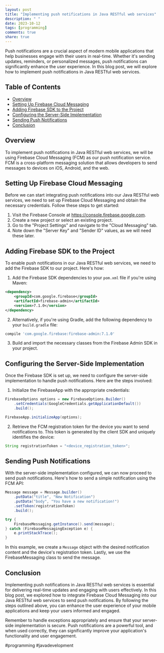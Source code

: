 ```yaml
---
layout: post
title: "Implementing push notifications in Java RESTful web services"
description: " "
date: 2023-10-12
tags: [programming]
comments: true
share: true
---
```


Push notifications are a crucial aspect of modern mobile applications that help businesses engage with their users in real-time. Whether it's sending updates, reminders, or personalized messages, push notifications can significantly enhance the user experience. In this blog post, we will explore how to implement push notifications in Java RESTful web services.

## Table of Contents
- [Overview](#overview)
- [Setting Up Firebase Cloud Messaging](#setting-up-firebase-cloud-messaging)
- [Adding Firebase SDK to the Project](#adding-firebase-sdk-to-the-project)
- [Configuring the Server-Side Implementation](#configuring-the-server-side-implementation)
- [Sending Push Notifications](#sending-push-notifications)
- [Conclusion](#conclusion)

## Overview

To implement push notifications in Java RESTful web services, we will be using Firebase Cloud Messaging (FCM) as our push notification service. FCM is a cross-platform messaging solution that allows developers to send messages to devices on iOS, Android, and the web.

## Setting Up Firebase Cloud Messaging

Before we can start integrating push notifications into our Java RESTful web services, we need to set up Firebase Cloud Messaging and obtain the necessary credentials. Follow these steps to get started:

1. Visit the Firebase Console at https://console.firebase.google.com.
2. Create a new project or select an existing project.
3. Go to the "Project Settings" and navigate to the "Cloud Messaging" tab.
4. Note down the "Server Key" and "Sender ID" values, as we will need these later.

## Adding Firebase SDK to the Project

To enable push notifications in our Java RESTful web services, we need to add the Firebase SDK to our project. Here's how:

1. Add the Firebase SDK dependencies to your `pom.xml` file if you're using Maven:

```xml
<dependency>
    <groupId>com.google.firebase</groupId>
    <artifactId>firebase-admin</artifactId>
    <version>7.1.0</version>
</dependency>
```

2. Alternatively, if you're using Gradle, add the following dependency to your `build.gradle` file:

```gradle
compile 'com.google.firebase:firebase-admin:7.1.0'
```

3. Build and import the necessary classes from the Firebase Admin SDK in your project.

## Configuring the Server-Side Implementation

Once the Firebase SDK is set up, we need to configure the server-side implementation to handle push notifications. Here are the steps involved:

1. Initialize the FirebaseApp with the appropriate credentials:

```java
FirebaseOptions options = new FirebaseOptions.Builder()
    .setCredentials(GoogleCredentials.getApplicationDefault())
    .build();

FirebaseApp.initializeApp(options);
```

2. Retrieve the FCM registration token for the device you want to send notifications to. This token is generated by the client SDK and uniquely identifies the device:

```java
String registrationToken = "<device_registration_token>";
```

## Sending Push Notifications

With the server-side implementation configured, we can now proceed to send push notifications. Here's how to send a simple notification using the FCM API:

```java
Message message = Message.builder()
    .putData("title", "New Notification")
    .putData("body", "You have a new notification!")
    .setToken(registrationToken)
    .build();

try {
    FirebaseMessaging.getInstance().send(message);
} catch (FirebaseMessagingException e) {
    e.printStackTrace();
}
```

In this example, we create a `Message` object with the desired notification content and the device's registration token. Lastly, we use the FirebaseMessaging class to send the message.

## Conclusion

Implementing push notifications in Java RESTful web services is essential for delivering real-time updates and engaging with users effectively. In this blog post, we explored how to integrate Firebase Cloud Messaging into our Java RESTful web services to send push notifications. By following the steps outlined above, you can enhance the user experience of your mobile applications and keep your users informed and engaged.

Remember to handle exceptions appropriately and ensure that your server-side implementation is secure. Push notifications are a powerful tool, and when used correctly, they can significantly improve your application's functionality and user engagement.

#programming #javadevelopment